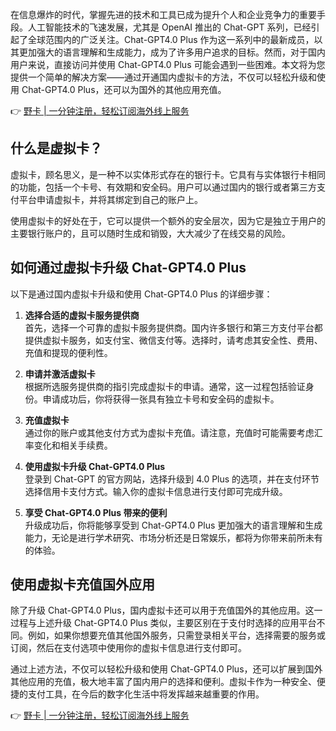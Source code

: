 在信息爆炸的时代，掌握先进的技术和工具已成为提升个人和企业竞争力的重要手段。人工智能技术的飞速发展，尤其是 OpenAI 推出的 Chat-GPT 系列，已经引起了全球范围内的广泛关注。Chat-GPT4.0 Plus 作为这一系列中的最新成员，以其更加强大的语言理解和生成能力，成为了许多用户追求的目标。然而，对于国内用户来说，直接访问并使用 Chat-GPT4.0 Plus 可能会遇到一些困难。本文将为您提供一个简单的解决方案——通过开通国内虚拟卡的方法，不仅可以轻松升级和使用 Chat-GPT4.0 Plus，还可以为国外的其他应用充值。

👉 [野卡 | 一分钟注册，轻松订阅海外线上服务](https://bit.ly/bewildcard)

## 什么是虚拟卡？

虚拟卡，顾名思义，是一种不以实体形式存在的银行卡。它具有与实体银行卡相同的功能，包括一个卡号、有效期和安全码。用户可以通过国内的银行或者第三方支付平台申请虚拟卡，并将其绑定到自己的账户上。

使用虚拟卡的好处在于，它可以提供一个额外的安全层次，因为它是独立于用户的主要银行账户的，且可以随时生成和销毁，大大减少了在线交易的风险。

## 如何通过虚拟卡升级 Chat-GPT4.0 Plus

以下是通过国内虚拟卡升级和使用 Chat-GPT4.0 Plus 的详细步骤：

1. **选择合适的虚拟卡服务提供商**  
   首先，选择一个可靠的虚拟卡服务提供商。国内许多银行和第三方支付平台都提供虚拟卡服务，如支付宝、微信支付等。选择时，请考虑其安全性、费用、充值和提现的便利性。

2. **申请并激活虚拟卡**  
   根据所选服务提供商的指引完成虚拟卡的申请。通常，这一过程包括验证身份。申请成功后，你将获得一张具有独立卡号和安全码的虚拟卡。

3. **充值虚拟卡**  
   通过你的账户或其他支付方式为虚拟卡充值。请注意，充值时可能需要考虑汇率变化和相关手续费。

4. **使用虚拟卡升级 Chat-GPT4.0 Plus**  
   登录到 Chat-GPT 的官方网站，选择升级到 4.0 Plus 的选项，并在支付环节选择信用卡支付方式。输入你的虚拟卡信息进行支付即可完成升级。

5. **享受 Chat-GPT4.0 Plus 带来的便利**  
   升级成功后，你将能够享受到 Chat-GPT4.0 Plus 更加强大的语言理解和生成能力，无论是进行学术研究、市场分析还是日常娱乐，都将为你带来前所未有的体验。

## 使用虚拟卡充值国外应用

除了升级 Chat-GPT4.0 Plus，国内虚拟卡还可以用于充值国外的其他应用。这一过程与上述升级 Chat-GPT4.0 Plus 类似，主要区别在于支付时选择的应用平台不同。例如，如果你想要充值其他国外服务，只需登录相关平台，选择需要的服务或订阅，然后在支付选项中使用你的虚拟卡信息进行支付即可。

通过上述方法，不仅可以轻松升级和使用 Chat-GPT4.0 Plus，还可以扩展到国外其他应用的充值，极大地丰富了国内用户的选择和便利。虚拟卡作为一种安全、便捷的支付工具，在今后的数字化生活中将发挥越来越重要的作用。

👉 [野卡 | 一分钟注册，轻松订阅海外线上服务](https://bit.ly/bewildcard)